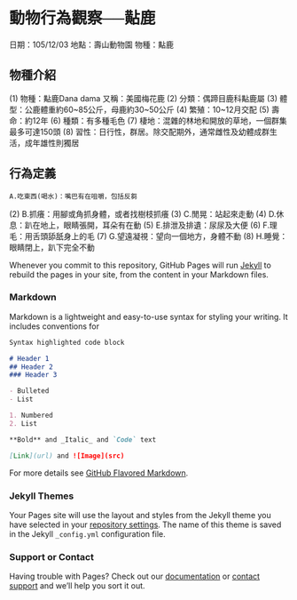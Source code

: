 # 動物行為觀察──黇鹿

日期：105/12/03
地點：壽山動物園
物種：黇鹿

## 物種介紹

(1)	物種：黇鹿Dana dama 又稱：美國梅花鹿
(2)	分類：偶蹄目鹿科黇鹿屬
(3)	體型：公鹿體重約60~85公斤，母鹿約30~50公斤
(4)	繁殖：10~12月交配
(5)	壽命：約12年
(6)	種類：有多種毛色
(7)	棲地：混雜的林地和開放的草地，一個群集最多可達150頭
(8)	習性：日行性，群居。除交配期外，通常雌性及幼體成群生活，成年雄性則獨居
## 行為定義
	A.吃東西(喝水)：嘴巴有在咀嚼，包括反芻
(2)	B.抓癢：用腳或角抓身體，或者找樹枝抓癢
(3)	C.閒晃：站起來走動
(4)	D.休息：趴在地上，眼睛張開，耳朵有在動
(5)	E.排泄及排遺：尿尿及大便
(6)	F.理毛：用舌頭舔舐身上的毛
(7)	G.望遠凝視：望向一個地方，身體不動
(8)	H.睡覺：眼睛閉上，趴下完全不動

Whenever you commit to this repository, GitHub Pages will run [Jekyll](https://jekyllrb.com/) to rebuild the pages in your site, from the content in your Markdown files.

### Markdown

Markdown is a lightweight and easy-to-use syntax for styling your writing. It includes conventions for

```markdown
Syntax highlighted code block

# Header 1
## Header 2
### Header 3

- Bulleted
- List

1. Numbered
2. List

**Bold** and _Italic_ and `Code` text

[Link](url) and ![Image](src)
```

For more details see [GitHub Flavored Markdown](https://guides.github.com/features/mastering-markdown/).

### Jekyll Themes

Your Pages site will use the layout and styles from the Jekyll theme you have selected in your [repository settings](https://github.com/Tzu-ching/Tzu-ching/settings). The name of this theme is saved in the Jekyll `_config.yml` configuration file.

### Support or Contact

Having trouble with Pages? Check out our [documentation](https://help.github.com/categories/github-pages-basics/) or [contact support](https://github.com/contact) and we’ll help you sort it out.
